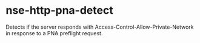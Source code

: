 # nse-http-pna-detect
Detects if the server responds with Access-Control-Allow-Private-Network in response to a PNA preflight request.
